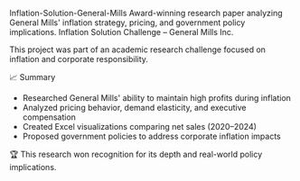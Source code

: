 Inflation-Solution-General-Mills
Award-winning research paper analyzing General Mills' inflation strategy, pricing, and government policy implications.
 Inflation Solution Challenge – General Mills Inc.

This project was part of an academic research challenge focused on inflation and corporate responsibility.

📈 Summary
- Researched General Mills' ability to maintain high profits during inflation
- Analyzed pricing behavior, demand elasticity, and executive compensation
- Created Excel visualizations comparing net sales (2020–2024)
- Proposed government policies to address corporate inflation impacts

🏆 This research won recognition for its depth and real-world policy implications.
